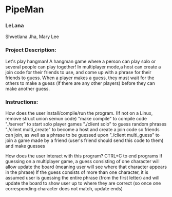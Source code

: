 # PipeMan

### LeLana

Shwetlana Jha, Mary Lee

### Project Description:

Let's play hangman! A hangman game where a person can play solo or several people can play together! In multiplayer mode,a host can create a join code for their friends to use, and come up with a phrase for their friends to guess. When a player makes a guess, they must wait for the others to make a guess (if there are any other players) before they can make another guess. 

### Instructions:

How does the user install/compile/run the program.
(If not on a Linux, remove struct union semun code)
"make compile" to compile code
"./server" to start solo player games
"./client solo" to guess random phrases
"./client multi_create" to become a host and create a join code so friends can join, as well as a phrase to be guessed upon
"./client multi_guess" to join a game made by a friend (user's friend should send this code to them) and make guesses


How does the user interact with this program?
CTRL+C to end programs
If guessing on a multiplayer game, a guess consisting of one character will allow update the board 
(meaning user will see where that character appears in the phrase)
If the guess consists of more than one character, it is assumed user is guessing the entire phrase (from the first letter) 
and will update the board to show user up to where they are correct (so once one corresponding character does not match, update ends)